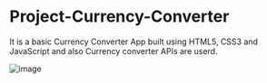 # Project-Currency-Converter

It is a basic Currency Converter App built using HTML5, CSS3 and JavaScript and also Currency converter APIs are userd.

![image](https://github.com/Mack69/Project-Currency-Converter/assets/93669449/9e0147f8-d81c-4ced-a569-4172b1d0656c)
